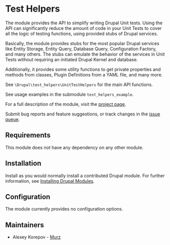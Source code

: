 # Test Helpers

The module provides the API to simplify writing Drupal Unit tests. Using the
API can significantly reduce the amount of code in your Unit Tests to cover all the
logic of testing functions, using provided stubs of Drupal services.

Basically, the module provides stubs for the most popular Drupal services like Entity
Storage, Entity Query, Database Query, Configuration Factory, and many others. The stubs 
can emulate the behavior of the services in Unit Tests without requiring an initiated 
Drupal Kernel and database.

Additionally, it provides some utility functions to get private properties and methods 
from classes, Plugin Definitions from a YAML file, and many more.

See `\Drupal\test_helpers\UnitTestHelpers` for the main API functions.

See usage examples in the submodule `test_helpers_example`.

For a full description of the module, visit the
[project page](https://www.drupal.org/project/test_helpers).

Submit bug reports and feature suggestions, or track changes in the
[issue queue](https://www.drupal.org/project/issues/test_helpers).


## Requirements

This module does not have any dependency on any other module.


## Installation

Install as you would normally install a contributed Drupal module. For further
information, see
[Installing Drupal Modules](https://www.drupal.org/docs/extending-drupal/installing-drupal-modules).


## Configuration

The module currently provides no configuration options.


## Maintainers

- Alexey Korepov - [Murz](https://www.drupal.org/u/murz)
